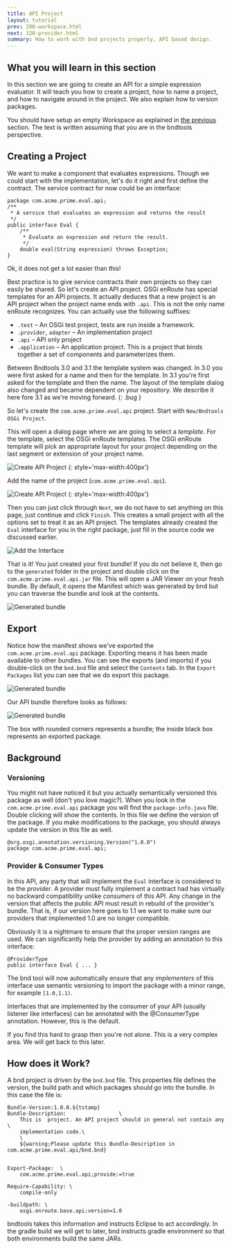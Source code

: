 ```yaml
---
title: API Project
layout: tutorial
prev: 200-workspace.html
next: 320-provider.html
summary: How to work with bnd projects properly, API based design.
---
```


## What you will learn in this section
In this section we are going to create an API for a simple expression evaluator. It will teach you how to create a project, how to name a project, and how to navigate around in the project. We also explain how to version packages.


You should have setup an empty Workspace as explained in [the previous]({{page.prev}}) section. The text is written assuming that you are in the bndtools perspective.

## Creating a Project

We want to make a component that evaluates expressions. Though we could start with the implementation, let's do it right and first define the contract.  The service contract for now could be an interface:

	package com.acme.prime.eval.api;
	/**
	 * A service that evaluates an expression and returns the result
	 */
	public interface Eval {
		/**
		 * Evaluate an expression and return the result.
		 */
		double eval(String expression) throws Exception;
	}
	
Ok, it does not get a lot easier than this!

Best practice is to give service contracts their own projects so they can easily be shared. So let's create an API project. OSGi enRoute has special templates for an API projects. It actually deduces that a new project is an API project when the project name ends with `.api`. This is not the only name enRoute recognizes. You can actually use the following suffixes:

* `.test` – An OSGi test project, tests are run inside a framework.
* `.provider`, `adapter` – An implementation project
* `.api` – API only project
* `.application` – An application project. This is a project that binds together a set of components and parameterizes them.

Between Bndtools 3.0 and 3.1 the template system was changed. In 3.0 you were first asked for a name and then for the template. In 3.1 you're first asked for the template and then the name. The layout of the template dialog also changed and became dependent on your repository. We describe it here fore 3.1 as we're moving forward.
{: .bug }

So let's create the `com.acme.prime.eval.api` project. Start with `New/Bndtools OSGi Project`. 

This will open a dialog page where we are going to select a _template_. For the template, select the OSGi enRoute templates. The OSGi enRoute template will pick an appropriate layout for your project depending on the last segment or extension of your project name.
 
![Create API Project](/img/tutorial_base/project-create-0.png)
{: style='max-width:400px'}

Add the name of the project (`com.acme.prime.eval.api`).

![Create API Project](/img/tutorial_base/project-create-1.png)
{: style='max-width:400px'}

Then you can just click through `Next`, we do not have to set anything on this page, just continue and click `Finish`. This creates a small project with all the options set to treat it as an API project. The templates already created the `Eval` interface for you in the right package, just fill in the source code we discussed earlier.

![Add the Interface](/img/tutorial_base/project-create-2.png)

That is it! You just created your first bundle! If you do not believe it, then go to the `generated` folder in the project and double click on the `com.acme.prime.eval.api.jar` file. This will open a JAR Viewer on your fresh bundle. By default, it opens the Manifest which was generated by bnd but you can traverse the bundle and look at the contents.

![Generated bundle](/img/tutorial_base/project-create-3.png)

## Export

Notice how the manifest shows we've exported the `com.acme.prime.eval.api` package. Exporting means it has been made available to other bundles. You can see the exports (and imports) if you double-click on the `bnd.bnd` file and select the `Contents` tab. In the `Export Packages` list you can see that we do export this package.

![Generated bundle](/img/tutorial_base/project-create-4.png)

Our API bundle therefore looks as follows:

![Generated bundle](/img/tutorial_base/project-create-5.png)

The box with rounded corners represents a bundle; the inside black box represents an exported package.

## Background

### Versioning

You might not have noticed it but you actually semantically versioned this package as well (don't you love magic?). When you look in the `com.acme.prime.eval.api` package you will find the `package-info.java` file. Double clicking will show the contents. In this file we define the version of the package. If you make modifications to the package, you should always update the version in this file as well.

	@org.osgi.annotation.versioning.Version("1.0.0")
	package com.acme.prime.eval.api;
 
### Provider & Consumer Types

In this API, any party that will implement the `Eval` interface is considered to be the _provider_. A provider must fully implement a contract had has virtually no backward compatibility unlike _consumers_ of this API. Any change in the version that affects the public API must result in  rebuild of the provider's bundle. That is, if our version here goes to 1.1 we want to make sure our providers that implemented 1.0 are no longer compatible.  

Obviously it is a nightmare to ensure that the proper version ranges are used. We can significantly help the provider by adding an annotation to this interface:

	@ProviderType
	public interface Eval { ... }
	
The bnd tool will now automatically ensure that any _implementers_ of this interface use semantic versioning to import the package with a minor range, for example `[1.0,1.1)`.

Interfaces that are implemented by the consumer of your API (usually listener like interfaces) can be annotated with the @ConsumerType annotation. However, this is the default.
 
If you find this hard to grasp then you're not alone. This is a very complex area. We will get back to this later.

## How does it Work?

A bnd project is driven by the `bnd.bnd` file. This properties file defines the version, the build path and which packages should go into the bundle. In this case the file is:

	Bundle-Version:1.0.0.${tstamp}
	Bundle-Description: 				\
		This is  project. An API project should in general not contain any \
		implementation code.\
		\
		${warning;Please update this Bundle-Description in com.acme.prime.eval.api/bnd.bnd}

		
	Export-Package:  \
		com.acme.prime.eval.api;provide:=true

	Require-Capability: \
		compile-only

	-buildpath: \
		osgi.enroute.base.api;version=1.0

bndtools takes this information and instructs Eclipse to act accordingly. In the gradle build we will get to later, bnd instructs gradle environment so that both environments build the same JARs.

